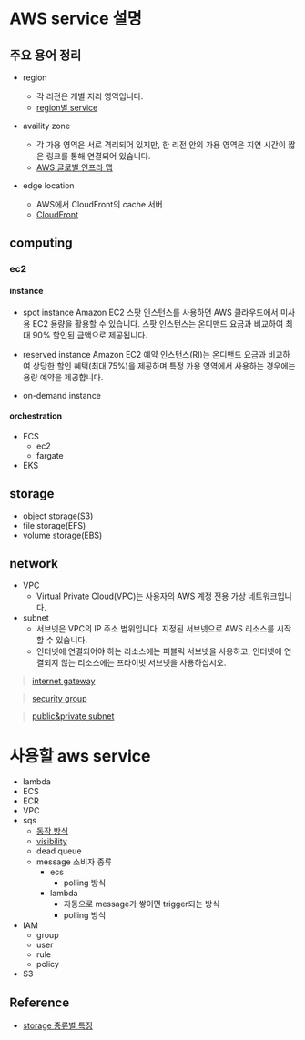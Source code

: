 # AWS service 설명

## 주요 용어 정리

* region
    - 각 리전은 개별 지리 영역입니다.
    - [region별 service](https://aws.amazon.com/ko/about-aws/global-infrastructure/regional-product-services/)

* availity zone
    - 각 가용 영역은 서로 격리되어 있지만, 한 리전 안의 가용 영역은 지연 시간이 짧은 링크를 통해 연결되어 있습니다.
    - [AWS 글로벌 인프라 맵](https://aws.amazon.com/ko/about-aws/global-infrastructure/)

* edge location
    - AWS에서 CloudFront의 cache 서버
    - [CloudFront](https://aws.amazon.com/ko/cloudfront/features/?nc=sn&loc=2)

## computing

### ec2

#### instance

* spot instance
    Amazon EC2 스팟 인스턴스를 사용하면 AWS 클라우드에서 미사용 EC2 용량을 활용할 수 있습니다. 스팟 인스턴스는 온디맨드 요금과 비교하여 최대 90% 할인된 금액으로 제공됩니다.

* reserved instance
    Amazon EC2 예약 인스턴스(RI)는 온디맨드 요금과 비교하여 상당한 할인 혜택(최대 75%)을 제공하며 특정 가용 영역에서 사용하는 경우에는 용량 예약을 제공합니다.

* on-demand instance

#### orchestration

* ECS
    - ec2
    - fargate
* EKS

## storage

* object storage(S3)
* file storage(EFS)
* volume storage(EBS)

## network

* VPC
    - Virtual Private Cloud(VPC)는 사용자의 AWS 계정 전용 가상 네트워크입니다.
* subnet
    - 서브넷은 VPC의 IP 주소 범위입니다. 지정된 서브넷으로 AWS 리소스를 시작할 수 있습니다.
    - 인터넷에 연결되어야 하는 리소스에는 퍼블릭 서브넷을 사용하고, 인터넷에 연결되지 않는 리소스에는 프라이빗 서브넷을 사용하십시오.

> [internet gateway](./images/internet-gateway.png)

> [security group](./images/security-diagram.png)

> [public&private subnet](./images/nat-gateway-diagram.png)

# 사용할 aws service

* lambda
* ECS
* ECR
* VPC
* sqs
    - [동작 방식](./images/sqs.png)
    - [visibility](https://docs.aws.amazon.com/ko_kr/AWSSimpleQueueService/latest/SQSDeveloperGuide/sqs-visibility-timeout.html)
    - dead queue
    - message 소비자 종류
        - ecs
            - polling 방식
        - lambda 
            - 자동으로 message가 쌓이면 trigger되는 방식
            - polling 방식
* IAM
    - group
    - user
    - rule
    - policy
* S3

## Reference
- [storage 종류별 특징](https://www.redhat.com/ko/topics/data-storage/file-block-object-storage)